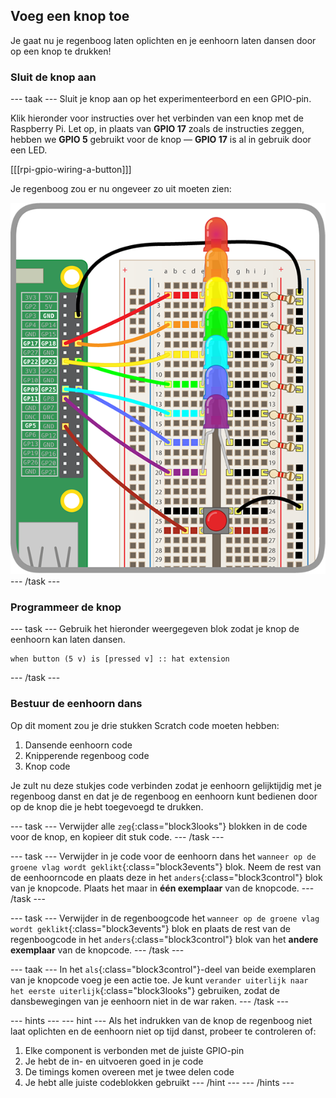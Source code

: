 ## Voeg een knop toe

Je gaat nu je regenboog laten oplichten en je eenhoorn laten dansen door op een knop te drukken!

### Sluit de knop aan

\--- taak \--- Sluit je knop aan op het experimenteerbord en een GPIO-pin.

Klik hieronder voor instructies over het verbinden van een knop met de Raspberry Pi. Let op, in plaats van **GPIO 17** zoals de instructies zeggen, hebben we **GPIO 5** gebruikt voor de knop — **GPIO 17** is al in gebruik door een LED.

[[[rpi-gpio-wiring-a-button]]]

Je regenboog zou er nu ongeveer zo uit moeten zien:

![Regenboog met knop](images/rainbowbutton.png) \--- /task \---

### Programmeer de knop

\--- task \--- Gebruik het hieronder weergegeven blok zodat je knop de eenhoorn kan laten dansen.

```blocks3
when button (5 v) is [pressed v] :: hat extension
```

\--- /task \---

### Bestuur de eenhoorn dans

Op dit moment zou je drie stukken Scratch code moeten hebben:

1. Dansende eenhoorn code
2. Knipperende regenboog code
3. Knop code

Je zult nu deze stukjes code verbinden zodat je eenhoorn gelijktijdig met je regenboog danst en dat je de regenboog en eenhoorn kunt bedienen door op de knop die je hebt toegevoegd te drukken.

\--- task \--- Verwijder alle `zeg`{:class="block3looks"} blokken in de code voor de knop, en kopieer dit stuk code. \--- /task \---

\--- task \--- Verwijder in je code voor de eenhoorn dans het `wanneer op de groene vlag wordt geklikt`{:class="block3events"} blok. Neem de rest van de eenhoorncode en plaats deze in het `anders`{:class="block3control"} blok van je knopcode. Plaats het maar in **één exemplaar** van de knopcode. \--- /task \---

\--- task \--- Verwijder in de regenboogcode het `wanneer op de groene vlag wordt geklikt`{:class="block3events"} blok en plaats de rest van de regenboogcode in het `anders`{:class="block3control"} blok van het **andere exemplaar** van de knopcode. \--- /task \---

\--- taak \--- In het `als`{:class="block3control"}-deel van beide exemplaren van je knopcode voeg je een actie toe. Je kunt `verander uiterlijk naar het eerste uiterlijk`{:class="block3looks"} gebruiken, zodat de dansbewegingen van je eenhoorn niet in de war raken. \--- /task \---

\--- hints \--- \--- hint \--- Als het indrukken van de knop de regenboog niet laat oplichten en de eenhoorn niet op tijd danst, probeer te controleren of:

1. Elke component is verbonden met de juiste GPIO-pin
2. Je hebt de in- en uitvoeren goed in je code
3. De timings komen overeen met je twee delen code
4. Je hebt alle juiste codeblokken gebruikt \--- /hint \--- \--- /hints \---